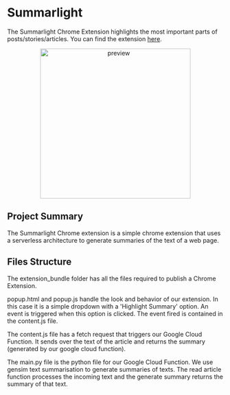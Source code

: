 # Summarlight

The Summarlight Chrome Extension highlights the most important parts of posts/stories/articles. You can find the extension [here](https://chrome.google.com/webstore/detail/summarlight/ligjmagakdphdlenhhncfegpdbbendlg?hl=en-US&gl=US).

<p align="center">
  <img src="https://github.com/btahir/summarlight/blob/master/preview.png" width="350" title="preview">
</p>

## Project Summary

The Summarlight Chrome extension is a simple chrome extension that uses a serverless architecture to generate summaries of the text of a web page. 

## Files Structure

The extension_bundle folder has all the files required to publish a Chrome Extension.

popup.html and popup.js handle the look and behavior of our extension. In this case it is a simple dropdown with a 'Highlight Summary' option. An event is triggered when this option is clicked. The event fired is contained in the content.js file.

The content.js file has a fetch request that triggers our Google Cloud Function. It sends over the text of the article and returns the summary (generated by our google cloud function).

The main.py file is the python file for our Google Cloud Function. We use gensim text summarisation to generate summaries of texts. The read article function processes the incoming text and the generate summary returns the summary of that text.
